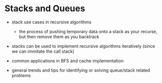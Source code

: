 # Stacks and Queues

- stack use cases in recursive algorithms 
    - the process of pushing temporary data onto a stack as your recurse, but then remove them as you backtrack 
- stacks can be used to implement recursive algorithms iteratively (since we can immitate the call stack)
- common applications in BFS and cache implementation

- general trends and tips for identifying or solving queue/stack related problems
